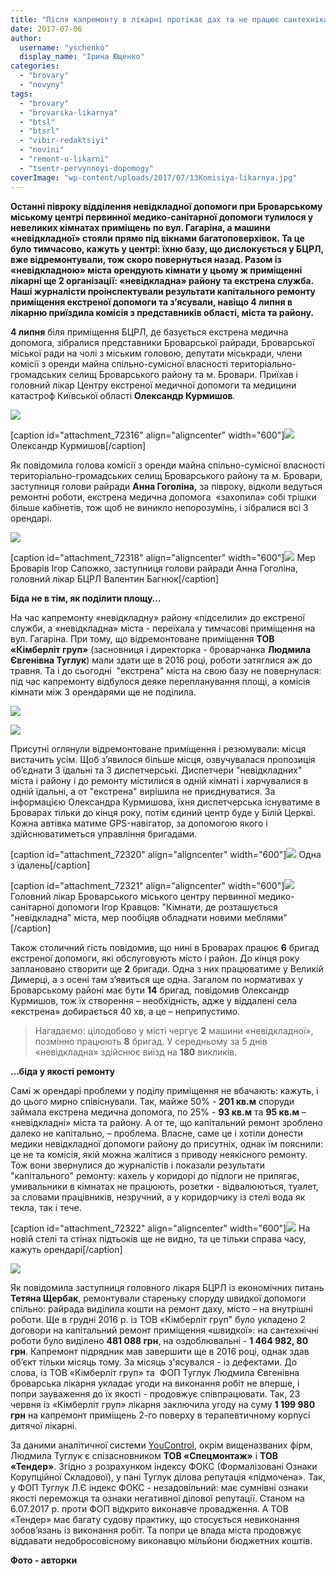 ```yaml
---
title: "Після капремонту в лікарні протікає дах та не працює сантехніка"
date: 2017-07-06
author: 
  username: "yschenko"
  display_name: "Ірина Ющенко"
categories: 
  - "brovary"
  - "novyny"
tags: 
  - "brovary"
  - "brovarska-likarnya"
  - "btsl"
  - "btsrl"
  - "vibir-redaktsiyi"
  - "novini"
  - "remont-u-likarni"
  - "tsentr-pervynnoyi-dopomogy"
coverImage: "wp-content/uploads/2017/07/13Komisiya-likarnya.jpg"
---
```


**Останні півроку відділення невідкладної допомоги при Броварському міському центрі первинної медико-санітарної допомоги тулилося у невеликих кімнатах приміщень по вул. Гагаріна, а машини «невідкладної» стояли прямо під вікнами багатоповерхівок. Та це було тимчасово, кажуть у центрі: їхню базу, що дислокується у БЦРЛ, вже відремонтували, тож скоро повернуться назад. Разом із «невідкладною» міста орендують кімнати у цьому ж приміщенні лікарні ще 2 організації: «невідкладна» району та екстрена служба. Наші журналісти проінспектували результати капітального ремонту приміщення екстреної допомоги та з’ясували, навіщо 4 липня в лікарню приїздила комісія з представників області, міста та району.**

**4 липня** біля приміщення БЦРЛ, де базується екстрена медична допомога, зібралися представники Броварської райради, Броварської міської ради на чолі з міським головою, депутати міськради, члени комісії з оренди майна спільно-сумісної власності територіально-громадських селищ Броварського району та м. Бровари. Приїхав і головний лікар Центру екстреної медичної допомоги та медицини катастроф Київської області **Олександр Курмишов**_._

[![](https://mpz.brovary.org/wp-content/uploads/2017/07/3Komisiya-likarnya.jpg)](https://mpz.brovary.org/wp-content/uploads/2017/07/3Komisiya-likarnya.jpg)

\[caption id="attachment\_72316" align="aligncenter" width="600"\][![](https://mpz.brovary.org/wp-content/uploads/2017/07/4Komisiya-likarnya.jpg)](https://mpz.brovary.org/wp-content/uploads/2017/07/4Komisiya-likarnya.jpg) Олександр Курмишов\[/caption\]

Як повідомила голова комісії з оренди майна спільно-сумісної власності територіально-громадських селищ Броварського району та м. Бровари, заступниця голови райради **Анна Гоголіна,** за півроку, відколи ведуться ремонтні роботи, екстрена медична допомога  «захопила» собі трішки більше кабінетів, тож щоб не виникло непорозумінь, і зібралися всі 3 орендарі.

[![](https://mpz.brovary.org/wp-content/uploads/2017/07/2Komisiya-likarnya.jpg)](https://mpz.brovary.org/wp-content/uploads/2017/07/2Komisiya-likarnya.jpg)

\[caption id="attachment\_72318" align="aligncenter" width="600"\][![](https://mpz.brovary.org/wp-content/uploads/2017/07/6Komisiya-likarnya.jpg)](https://mpz.brovary.org/wp-content/uploads/2017/07/6Komisiya-likarnya.jpg) Мер Броварів Ігор Сапожко, заступниця голови райради Анна Гоголіна, головний лікар БЦРЛ Валентин Багнюк\[/caption\]

**Біда не в тім, як поділити площу…**

На час капремонту «невідкладну» району «підселили» до екстреної служби, а «невідкладна» міста - переїхала у тимчасові приміщення на вул. Гагаріна. При тому, що відремонтоване приміщення **ТОВ «Кімберліт груп»** (засновниця і директорка - броварчанка **Людмила Євгенівна Туглук**) мали здати ще в 2016 році, роботи затяглися аж до травня. Та і до сьогодні  "екстрена" міста на свою базу не повернулася: під час капремонту відбулося деяке перепланування площі, а комісія кімнати між 3 орендарями ще не поділила.

[![](https://mpz.brovary.org/wp-content/uploads/2017/07/7Komisiya-likarnya-1.jpg)](https://mpz.brovary.org/wp-content/uploads/2017/07/7Komisiya-likarnya-1.jpg)

[![](https://mpz.brovary.org/wp-content/uploads/2017/07/12Komisiya-likarnya.jpg)](https://mpz.brovary.org/wp-content/uploads/2017/07/12Komisiya-likarnya.jpg)

Присутні оглянули відремонтоване приміщення і резюмували: місця вистачить усім. Щоб з’явилося більше місця, озвучувалася пропозиція об’єднати 3 їдальні та 3 диспетчерські. Диспетчери "невідкладних" міста і району і до ремонту містилися в одній кімнаті і харчувалися в одній їдальні, а от "екстрена" вирішила не приєднуватися. За інформацією Олександра Курмишова, їхня диспетчерська існуватиме в Броварах тільки до кінця року, потім єдиний центр буде у Білій Церкві. Кожна автівка матиме GPS-навігатор, за допомогою якого і здійснюватиметься управління бригадами.

\[caption id="attachment\_72320" align="aligncenter" width="600"\][![](https://mpz.brovary.org/wp-content/uploads/2017/07/8Komisiya-likarnya.jpg)](https://mpz.brovary.org/wp-content/uploads/2017/07/8Komisiya-likarnya.jpg) Одна з їдалень\[/caption\]

\[caption id="attachment\_72321" align="aligncenter" width="600"\][![](https://mpz.brovary.org/wp-content/uploads/2017/07/9Komisiya-likarnya.jpg)](https://mpz.brovary.org/wp-content/uploads/2017/07/9Komisiya-likarnya.jpg) Головний лікар Броварського міського центру первинної медико-санітарної допомоги Ігор Кравцов: "Кімнати, де розташується "невідкладна" міста, мер пообіцяв обладнати новими меблями"\[/caption\]

Також столичний гість повідомив, що нині в Броварах працює **6** бригад екстреної допомоги, які обслуговують місто і район. До кінця року заплановано створити ще **2** бригади. Одна з них працюватиме у Великій Димерці, а з осені там з’явиться ще одна. Загалом по нормативах у Броварському районі має бути **14** бригад, повідомив Олександр Курмишов, тож їх створення – необхідність, адже у віддалені села «екстрена» добирається 40 хв, а це – неприпустимо.

> Нагадаємо: цілодобово у місті чергує **2** машини «невідкладної», позмінно працюють **8** бригад. У середньому за 5 днів «невідкладна» здійснює виїзд на **180** викликів.

**…біда у якості ремонту**

Самі ж орендарі проблеми у поділу приміщення не вбачають: кажуть, і до цього мирно співіснували. Так, майже 50% - **201 кв.м** споруди займала екстрена медична допомога, по 25% - **93 кв.м** та **95 кв.м** – «невідкладні» міста та району. А от те, що капітальний ремонт зроблено далеко не капітально, – проблема. Власне, саме це і хотіли донести медики невідкладної допомоги району до присутніх, однак їм пояснили: це не та комісія, якій можна жалітися з приводу неякісного ремонту. Тож вони звернулися до журналістів і показали результати "капітального" ремонту: кахель у коридорі до підлоги не прилягає, умивальники в кімнатах не працюють, розетки - відвалюються, туалет, за словами працівників, незручний, а у коридорчику із стелі вода як текла, так і тече.

\[caption id="attachment\_72322" align="aligncenter" width="600"\][![](https://mpz.brovary.org/wp-content/uploads/2017/07/10Komisiya-likarnya-1.jpg)](https://mpz.brovary.org/wp-content/uploads/2017/07/10Komisiya-likarnya-1.jpg) На новій стелі та стінах підтьоків ще не видно, та це тільки справа часу, кажуть орендарі\[/caption\]

[![](https://mpz.brovary.org/wp-content/uploads/2017/07/11Komisiya-likarnya.jpg)](https://mpz.brovary.org/wp-content/uploads/2017/07/11Komisiya-likarnya.jpg)

Як повідомила заступниця головного лікаря БЦРЛ із економічних питань **Тетяна Щербак**, ремонтували стареньку споруду швидкої допомоги спільно: райрада виділила кошти на ремонт даху, місто – на внутрішні роботи. Ще в грудні 2016 р. із ТОВ «Кімберліт груп" було укладено 2 договори на капітальний ремонт приміщення «швидкої»: на сантехнічні роботи було виділено **481 088 грн**, на оздоблювальні - **1 464 982, 80 грн**. Капремонт підрядник мав завершити ще в 2016 році, однак здав об’єкт тільки місяць тому. За місяць з'ясувался - із дефектами. До слова, із ТОВ «Кімберліт груп» та  ФОП Туглук Людмила Євгенівна броварська лікарня укладає угоди на виконання робіт не вперше, і попри зауваження до їх якості - продовжує співпрацювати. Так, 23 червня із «Кімберліт груп» лікарня заключила угоду на суму **1 199 980 грн** на капремонт приміщень 2-го поверху в терапевтичному корпусі дитячої лікарні.

За даними аналітичної системи [YouControl](https://youcontrol.com.ua/), окрім вищеназваних фірм, Людмила Туглук є спізасновником **ТОВ «Спецмонтаж»** і **ТОВ «Тендер»**. Згідно з розрахунком індексу ФОКС (Формалізовані Ознаки Корупційної Складової), у пані Туглук ділова репутація «підмочена». Так, у ФОП Туглук Л.Є індекс ФОКС - незадовільний: має сумнівні ознаки якості переможця та ознаки негативної ділової репутації. Станом на 6.07.2017 р. проти ФОП відкрито виконавче провадження. А ТОВ «Тендер» має багату судову практику, що стосується невиконання зобов’язань із виконання робіт. Та попри це влада міста продовжує віддавати недобросовісному виконавцю мільйони бюджетних коштів.

**Фото - авторки**

